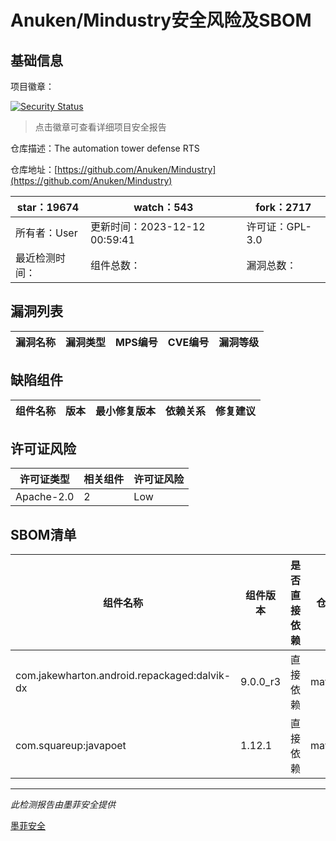 # Anuken/Mindustry安全风险及SBOM

## 基础信息

项目徽章：

[![Security Status](https://www.murphysec.com/platform3/v31/badge/1734274087743606784.svg)](https://www.murphysec.com/console/report/1691055572324864000/1734274087743606784)

> 点击徽章可查看详细项目安全报告

仓库描述：The automation tower defense RTS

仓库地址：[https://github.com/Anuken/Mindustry](https://github.com/Anuken/Mindustry)

| star：19674 | watch：543 | fork：2717 |
| ----------- | -------------- | ------------ |
| 所有者：User | 更新时间：2023-12-12 00:59:41 | 许可证：GPL-3.0 |
| 最近检测时间： | 组件总数： | 漏洞总数： |




## 漏洞列表

| 漏洞名称 | 漏洞类型 | MPS编号 | CVE编号 | 漏洞等级 |
| ------- | ------ | ------- | ------ | ----- |





## 缺陷组件

| 组件名称 | 版本 | 最小修复版本 | 依赖关系 | 修复建议 |
| -------- | ---- | ------------ | -------- | -------- |





## 许可证风险

| 许可证类型 | 相关组件 | 许可证风险 |
| ---------- | -------- | ---------- |
|Apache-2.0|2|Low|




## SBOM清单

| 组件名称 | 组件版本 | 是否直接依赖 | 仓库 |
| -------- | -------- | ------------ | ---- |
|com.jakewharton.android.repackaged:dalvik-dx|9.0.0_r3|直接依赖|maven|
|com.squareup:javapoet|1.12.1|直接依赖|maven|


------

*此检测报告由墨菲安全提供*

[墨菲安全](www.murphysec.com)
